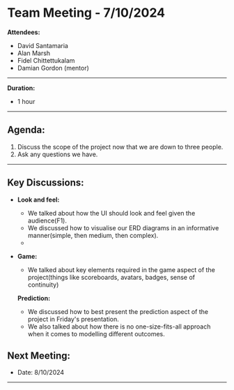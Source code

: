 # Team Meeting - 7/10/2024


**Attendees:**  
- David Santamaria
- Alan Marsh
- Fidel Chittettukalam
- Damian Gordon (mentor)

---

**Duration:**
- 1 hour

---

## Agenda:

1. Discuss the scope of the project now that we are down to three people.
2. Ask any questions we have.

---

## Key Discussions:

- **Look and feel:**
  - We talked about how the UI should look and feel given the audience(F1).
  - We discussed how to visualise our ERD diagrams in an informative manner(simple, then medium, then complex).
  - 

- **Game:**
  - We talked about key elements required in the game aspect of the project(things like scoreboards, avatars, badges, sense of continuity)

  **Prediction:**
  - We discussed how to best present the prediction aspect of the project in Friday's presentation.
  - We also talked about how there is no one-size-fits-all approach when it comes to modelling different outcomes.

## Next Meeting:
- Date: 8/10/2024

---
